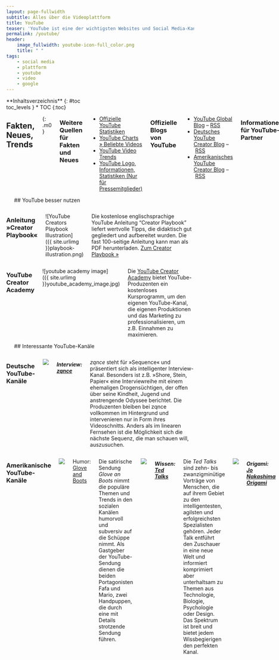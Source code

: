 ```yaml
---
layout: page-fullwidth
subtitle: Alles über die Videoplattform
title: YouTube
teaser: 'YouTube ist eine der wichtigsten Websites und Social Media-Kanäle im Internet. An dieser Stelle findet man aktuelle Nachrichten, Hintergrundinformationen, Anleitungen, Tipps &amp; Tricks und Downloads rund um die Videoplattform. Wir pflegen diese Informationen rund um die Uhr.'
permalink: /youtube/
header:
    image_fullwidth: youtube-icon-full_color.png
    title: " "
tags:
    - social media
    - plattform
    - youtube
    - video
    - google
---
```

<div class="row">

<div class="medium-5 medium-push-7 columns" markdown="1">
<div class="panel sans" markdown="1">
**Inhaltsverzeichnis**
{: #toc <div class=""></div>toc_levels }
*  TOC
{:toc}
</div>
</div><!-- /.medium-5.columns -->




<div class="medium-7 medium-pull-5 columns" markdown="1">

## Fakten, Neues, Trends
{: .m0 }


### Weitere Quellen für Fakten und Neues

- [Offizielle YouTube Statistiken](http://www.youtube.com/t/press_statistics)
- [YouTube Charts » Beliebte Videos](http://www.youtube.com/charts)
- [YouTube Video Trends](http://www.youtube.com/videos)
- [YouTube Logo, Informationen, Statistiken (Nur für Pressemitglieder)](http://www.youtube.com/t/press_room_image_files)



### Offizielle Blogs von YouTube

- [YouTube Global Blog](http://youtube-global.blogspot.de) – [RSS](http://youtube-global.blogspot.com/feeds/posts/default?alt=rss)
- [Deutsches YouTube Creator Blog](http://youtubecreatorde.blogspot.de/) – [RSS](http://youtubecreatorde.blogspot.com/feeds/posts/default?alt=rss)
- [Amerikanisches YouTube Creator Blog](http://youtubecreator.blogspot.de) – [RSS](http://youtubecreator.blogspot.com/feeds/posts/default?alt=rss)
      
   
    
### Informationen für YouTube-Partner

- [Erstellen eines Markenkanals](http://support.google.com/youtube/bin/static.py?hl=de&topic=30085&guide=30071&page=guide.cs&answer=1101676)
      




   
## Virale Video-Kampagnen

Dies ist eine Sammlung bzw. Auswahl erfolgreicher, viraler<br /> Video-Kampagnen auf YouTube.

Virale Kampagne von Samsung mit eigener YouTube-Seite
:   <a href="http://www.youtube.com/ninjaunboxing2">Ninja Unboxing2’s Channel</a>

Kampagne mit Jennifer Aniston
:   <a href="http://www.youtube.com/watch?v=IV1tg9k9tXA">YouTube - Jennifer Aniston Sex Tape</a>

Tippex-Kampagne mit austauschbaren Videos
:   <a href="http://www.youtube.com/user/tippexperience">Tipp Experience</a>


</div><!-- /.medium-7.columns -->
</div><!-- /.row -->






<div class="row t30"><div class="small-12 columns" markdown="1">
<hr>
## YouTube besser nutzen
</div><!-- /.small-12.columns --></div><!-- /.row -->




<div class="row">
<div class="small-6 columns" markdown="1">
  
    


### Anleitung »Creator Playbook«

![YouTube Creators Playbook Illustration]({{ site.urlimg }}playbook-illustration.png)


Die kostenlose englischsprachige YouTube Anleitung “Creator Playbook” liefert wertvolle Tipps, die didaktisch gut gegliedert und aufbereitet wurden. Die fast 100-seitige Anleitung kann man als PDF herunterladen. [Zum Creator Playbook »](http://youtube.com/playbook)



</div><!-- /.small-6.columns -->
<div class="small-6 columns" markdown="1">





### YouTube Creator Academy

![youtube academy image]({{ site.urlimg }}youtube_academy_image.jpg)
        
Die [YouTube Creator Academy](https://www.youtube.com/yt/creators/de/creatoracademy.html) bietet YouTube-Produzenten ein kostenloses Kursprogramm, um den eigenen YouTube-Kanal, die eigenen Produktionen und das Marketing zu professionalisieren, um z.B. Einnahmen zu maximieren.






</div><!-- /.small-6.columns -->
</div><!-- /.row -->











<div class="row t30"><div class="small-12 columns" markdown="1">
<hr>
## Interessante YouTube-Kanäle
</div><!-- /.small-12.columns --></div><!-- /.row -->



<div class="row">
<div class="small-6 columns" markdown="1">
  


### Deutsche YouTube-Kanäle

<a href="http://www.youtube.com/user/zqnce"><img src="{{ site.urlimg }}zqnce.jpg"></a>
  
##### Interview: <a href="http://www.youtube.com/user/zqnce">zqnce</a>

*zqnce* steht für »Sequence« und präsentiert sich als intelligenter Interview-Kanal. Besonders ist z.B. »Shore, Stein, Papier« eine Interviewreihe mit einem ehemaligen Drogensüchtigen, der offen über seine Kindheit, Jugend und anstrengende Odyssee berichtet. Die Produzenten bleiben bei zqnce vollkommen im Hintergrund und intervenieren nur in Form ihres Videoschnitts. Anders als im linearen Fernsehen ist die Möglichkeit sich die nächste Sequenz, die man schauen will, auszusuchen.




</div><!-- /.small-6.columns -->
<div class="small-6 columns" markdown="1">
  

### Amerikanische YouTube-Kanäle

<a href="http://www.youtube.com/user/gloveandboots"><img src="{{ site.urlimg }}glove_and_boots.jpg" /></a>

Humor: <a href="http://www.youtube.com/user/gloveandboots">Glove and Boots</a>

Die satirische Sendung <em>Glove an Boots</em> nimmt die populäre Themen und Trends in den sozialen Kanälen humorvoll und subversiv auf die Schüppe nimmt. Als Gastgeber der YouTube-Sendung dienen die beiden Portagonisten Fafa und Mario, zwei Handpuppen, die durch eine mit Details strotzende Sendung führen.

<a href="http://www.youtube.com/user/tedtalksdirector"><img src="{{ site.urlimg }}tedtalks.jpg" /></a>

##### Wissen: <a href="http://www.youtube.com/user/tedtalksdirector">Ted Talks</a>

Die <em>Ted Talks</em> sind zehn- bis zwanzigminütige Vorträge von Menschen, die auf ihrem Gebiet zu den intelligentesten, agilsten und erfolgreichsten Spezialisten gehören. Jeder Talk entführt den Zuschauer in eine neue Welt und informiert komprimiert aber unterhaltsam zu Themen aus Technologie, Biologie, Psychologie oder Design. Das Spektrum ist breit und bietet jedem Wissbegierigen den perfekten Kanal.

 
<a href="http://www.youtube.com/user/jonakashima"><img src="{{ site.urlimg }}youtube_origami.jpg" /></a>
 
##### Origami: <a href="http://www.youtube.com/user/jonakashima">Jo Nakashima Origami</a>

Kanäle wie der YouTube von <em>Jo Nakashima</em> beweisen, wie gut Nischen auf YouTube funktionieren. Die sprachlosen Origami-Videos begeistern ein weltweites Nischenpublikum. Die englischsprachigen Untertitel übersetzen Fans in zahlreiche Sprachen und erweitern so das Origami-faltende Publikum von Jo Nakashima.



<a href="http://www.youtube.com/user/TheFineBros"><img src="{{ site.urlimg }}finebros.jpg" /></a>
     
##### Unterhaltung: <a href="http://www.youtube.com/user/TheFineBros">FineBros</a>

Das Prinzip hinter den *TheFineBros*-Videos ist simpel: Zeige Kindern, älteren Leuten, Teenagern oder YouTube-Stars witzige und schräge Videos oder virale Clips. Filme währenddessen Ihre Reaktionen, stelle Ihnen immer wieder die gleichen Fragen und schneide die Statements humorvoll und unterhaltend zusammen. Eine Art Dingsda, aber doch anders. Wer an <a href="http://de.wikipedia.org/wiki/Internet-Ph%C3%A4nomen">Internet-Memes</a> interessiert ist, entdeckt hier zahlreiche alte und neue. Eine Sendung, die süchtig macht.



![]({{ site.urlimg }}youtube_professional_russian.jpg)
  
##### Waffen: <a href="http://www.youtube.com/user/FPSRussia">Professional Russian</a>

Unter dem YouTube-Namen bzw. Kanal *FPSRussia* veröffentlicht der Amerikaner Kyle Lamar Myers Videos, in welchen er Waffen vorstellt. Dabei erklärt er die verschiedenen Eigenschaften, um abschließend auf Melonen und Gemüse zu schießen. Ein YouTube-Kanal für Waffennarren, der ein weltweites Publikum amüsiert. Mehr über FPSRussia liest man in der <a href="http://en.wikipedia.org/wiki/FPSRussia">englischen Wikipedia</a>.
    




</div><!-- /.small-6.columns -->
</div><!-- /.row -->





